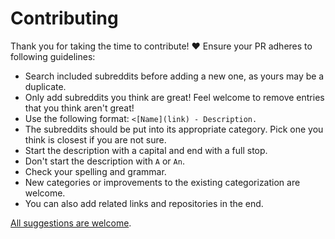 # Contributing

Thank you for taking the time to contribute! ♥️ Ensure your PR adheres to following guidelines:

- Search included subreddits before adding a new one, as yours may be a duplicate.
- Only add subreddits you think are great! Feel welcome to remove entries that you think aren't great!
- Use the following format: `<[Name](link) - Description.`
- The subreddits should be put into its appropriate category. Pick one you think is closest if you are not sure.
- Start the description with a capital and end with a full stop.
- Don't start the description with `A` or `An`.
- Check your spelling and grammar.
- New categories or improvements to the existing categorization are welcome.
- You can also add related links and repositories in the end.

[All suggestions are welcome](../../edit/master/readme.md).
